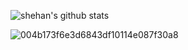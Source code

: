 

![shehan's github stats](https://github-readme-stats.vercel.app/api?username=shehan82&show_icons=true&theme=dracula)       



![004b173f6e3d6843df10114e087f30a8](https://user-images.githubusercontent.com/55059232/97798712-889dc580-1c4e-11eb-93c3-42a57d717799.gif) 


<!-- [![willianrod's wakatime stats](https://github-readme-stats.vercel.app/api/wakatime?username=shehan82)](https://github.com/anuraghazra/github-readme-stats) -->



 
  
  <!--START_SECTION:waka-->
<!--END_SECTION:waka-->









